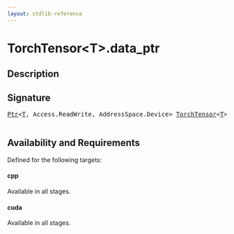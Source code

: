 ```yaml
---
layout: stdlib-reference
---
```


# TorchTensor\<T\>\.data\_ptr

## Description





## Signature 

<pre>
<a href="../ptr-0/index.html" class="code_type">Ptr</a>&lt;<a href="index.html#typeparam-T" class="code_type">T</a>, Access.ReadWrite, AddressSpace.Device&gt; <a href="index.html" class="code_type">TorchTensor</a>&lt;<a href="index.html#typeparam-T" class="code_type">T</a>&gt;.<a href="data_ptr.html">data_ptr</a>();

</pre>

## Availability and Requirements

Defined for the following targets:

#### cpp
Available in all stages.

#### cuda
Available in all stages.



